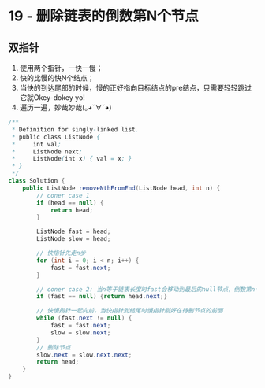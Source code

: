 # 19 - 删除链表的倒数第N个节点


## 双指针
1. 使用两个指针，一快一慢；
2. 快的比慢的快N个结点；
3. 当快的到达尾部的时候，慢的正好指向目标结点的pre结点，只需要轻轻跳过它就Okey-dokey yo!
4. 遍历一遍，妙哉妙哉(｡◕ˇ∀ˇ◕)

```java
/**
 * Definition for singly-linked list.
 * public class ListNode {
 *     int val;
 *     ListNode next;
 *     ListNode(int x) { val = x; }
 * }
 */
class Solution {
    public ListNode removeNthFromEnd(ListNode head, int n) {
        // coner case 1
        if (head == null) {
            return head;
        }

        ListNode fast = head;
        ListNode slow = head;

        // 快指针先走n步
        for (int i = 0; i < n; i++) {
            fast = fast.next;
        }

        // coner case 2: 当n等于链表长度时fast会移动到最后的null节点，倒数第n个节点即第一个节点
        if (fast == null) {return head.next;}

        // 快慢指针一起向前，当快指针到结尾时慢指针刚好在待删节点的前面
        while (fast.next != null) {
            fast = fast.next;
            slow = slow.next;
        }
        // 删除节点
        slow.next = slow.next.next;
        return head;
    }
}

```